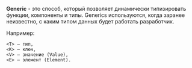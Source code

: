 **Generic** - это способ, который позволяет динамически типизировать функции, компоненты и типы. Generics используются, когда заранее неизвестно, с каким типом данных будет работать разработчик. 


Например:
    
    <T> — тип,
    <K> — ключ,
    <V> — значение (Value),
    <E> — элемент (Element).
